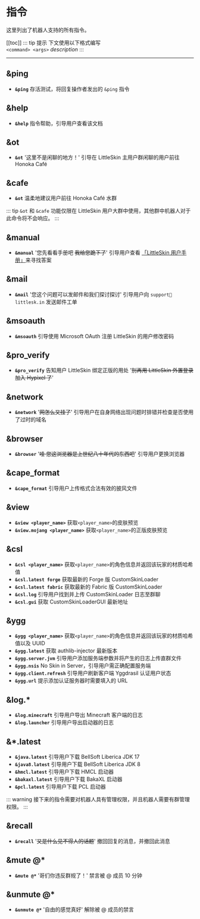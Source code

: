 # 指令
这里列出了机器人支持的所有指令。


[[toc]]
::: tip 提示
下文使用以下格式编写  
`<command> <args>` *description*
:::

---
## &ping
- **`&ping`** 存活测试，将回复操作者发出的 `&ping` 指令

## &help
- **`&help`** 指令帮助，引导用户查看该文档

## &ot
- **`&ot`**  '这里不是闲聊的地方！' 引导在 LittleSkin 主用户群闲聊的用户前往 Honoka Café

## &cafe
- **`&ot`**  温柔地建议用户前往 Honoka Café 水群

::: tip
`&ot` 和 `&cafe` 功能仅限在 LittleSkin 用户大群中使用，其他群中机器人对于此命令将不会响应。
:::

## &manual
- **`&manual`** '您先看看手册吧 ~~我给您跪下了~~' 引导用户查看 [「LittleSkin 用户手册」](https://manual.littlesk.in)来寻找答案

## &mail
- **`&mail`** '您这个问题可以发邮件和我们探讨探讨' 引导用户向 `support📧littlesk.in` 发送邮件工单

## &msoauth
- **`&msoauth`** 引导使用 Microsoft OAuth 注册 LittleSkin 的用户修改密码

## &pro_verify
- **`&pro_verify`** 告知用户 LittleSkin 绑定正版的用处 '~~别再用 LittleSkin 外置登录加入 Hypixel 了~~'

## &network
- **`&network`** '~~网怎么又挂了~~' 引导用户在自身网络出现问题时排错并检查是否使用了过时的域名

## &browser
- **`&browser`** '~~哇 您这浏览器是上世纪八十年代的东西吧~~' 引导用户更换浏览器

## &cape_format
- **`&cape_format`** 引导用户上传格式合法有效的披风文件

## &view
- **`&view <player_name>`** 获取`<player_name>`的皮肤预览
- **`&view.mojang <player_name>`** 获取`<player_name>`的正版皮肤预览

## &csl
- **`&csl <player_name>`** 获取`<player_name>`的角色信息并返回该玩家的材质哈希值
- **`&csl.latest forge`** 获取最新的 Forge 版 CustomSkinLoader
- **`&csl.latest fabric`** 获取最新的 Fabric 版 CustomSkinLoader
- **`&csl.log`** 引导用户找到并上传 CustomSkinLoader 日志至群聊
- **`&csl.gui`** 获取 CustomSkinLoaderGUI 最新地址

## &ygg
- **`&ygg <player_name>`** 获取`<player_name>`的角色信息并返回该玩家的材质哈希值以及 UUID
- **`&ygg.latest`** 获取 authlib-injector 最新版本
- **`&ygg.server.jvm`** 引导用户添加服务端参数并将产生的日志上传直群文件
- **`&ygg.nsis`** No Skin in Server，引导用户需正确配置服务端
- **`&ygg.client.refresh`** 引导用户刷新客户端 Yggdrasil 认证用户状态
- **`&ygg.url`** 提示添加认证服务器时需要填入的 URL

## &log.*
- **`&log.minecraft`** 引导用户导出 Minecraft 客户端的日志
- **`&log.launcher`** 引导用户导出启动器的日志

## &*.latest
- **`&java.latest`** 引导用户下载 BellSoft Liberica JDK 17
- **`&java8.latest`** 引导用户下载 BellSoft Liberica JDK 8
- **`&hmcl.latest`** 引导用户下载 HMCL 启动器
- **`&bakaxl.latest`** 引导用户下载 BakaXL 启动器
- **`&pcl.latest`** 引导用户下载 PCL 启动器

::: warning
接下来的指令需要对机器人具有管理权限，并且机器人需要有群管理权限。
:::

## &recall
- **`&recall`** '~~又是什么见不得人的话题~~' 撤回回复的消息，并撤回此消息

## &mute @*
- **`&mute @*`** '哥们你违反群规了！' 禁言被 @ 成员 10 分钟

## &unmute @*
- **`&unmute @*`** '自由的感觉真好' 解除被 @ 成员的禁言

